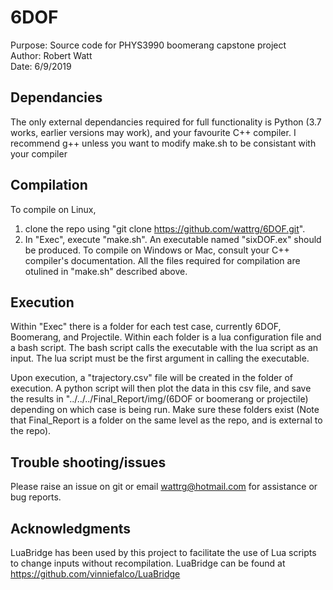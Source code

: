 # 6DOF
Purpose: Source code for PHYS3990 boomerang capstone project  
Author: Robert Watt  
Date: 6/9/2019

## Dependancies
The only external dependancies required for full functionality is Python (3.7 works, earlier versions may work), and your favourite C++ compiler. I recommend g++ unless you want to modify make.sh to be consistant with your compiler

## Compilation
To compile on Linux, 
  1. clone the repo using "git clone https://github.com/wattrg/6DOF.git".
  2. In "Exec", execute "make.sh". An executable named "sixDOF.ex" should be produced.
To compile on Windows or Mac, consult your C++ compiler's documentation. All the files required for compilation are otulined in "make.sh" described above.

  
## Execution
Within "Exec" there is a folder for each test case, currently 6DOF, Boomerang, and Projectile. Within each folder is a lua configuration file and a bash script. The bash script calls the executable with the lua script as an input. The lua script must be the first argument in calling the executable.

Upon execution, a "trajectory.csv" file will be created in the folder of execution. A python script will then plot the data in this csv file, and save the results in "../../../Final_Report/img/(6DOF or boomerang or projectile) depending on which case is being run. Make sure these folders exist (Note that Final_Report is a folder on the same level as the repo, and is external to the repo).

## Trouble shooting/issues
Please raise an issue on git or email wattrg@hotmail.com for assistance or bug reports.

## Acknowledgments
LuaBridge has been used by this project to facilitate the use of Lua scripts to change inputs without recompilation. LuaBridge can be found at https://github.com/vinniefalco/LuaBridge
